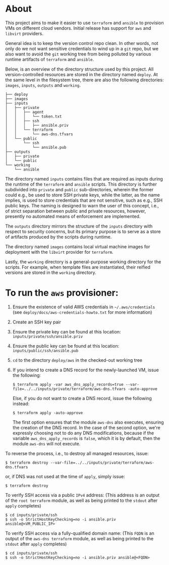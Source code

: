 # About

This project aims to make it easier to use `terraform` and `ansible` to provision VMs on
different cloud vendors. Initial release has support for `aws` and `libvirt` providers.

General idea is to keep the version control repo clean. In other words, not only do we not
want sensitive credentials to wind up in a `git` repo, but we also want to avoid the `git`
working tree from being polluted by various runtime artifacts of `terraform` and `ansible`.

Below, is an overview of the directory structure used by this project. All version-controlled
resources are stored in the directory named `deploy`. At the same level in the filesystem
tree, there are also the following directories: `images`, `inputs`, `outputs` and `working`.

```
├── deploy
├── images
├── inputs
│   ├── private
│   │   ├── agent
│   │   │   └── token.txt
│   │   ├── ssh
│   │   │   ├── ansible.priv
│   │   └── terraform
│   │       └── aws-dns.tfvars
│   └── public
│       └── ssh
│           └── ansible.pub
├── outputs
│   ├── private
│   └── public
└── working
    └── ansible
```

The directory named `inputs` contains files that are required as inputs during the runtime of the
`terraform` and `ansible` scripts. This directory is further subdivided into `private` and `public`
sub-directories, wherein the former could e.g., be used to store SSH private keys, while the latter,
as the name implies, is used to store credentials that are not sensitive, such as e.g., SSH public
keys. The naming is designed to warn the user of this concept, i.e., of strict separation between
public and private resources, however, presently no automated means of enforcement are implemented.

The `outputs` directory mirrors the structure of the `inputs` directory with respect to security
concerns, but its primary purpose is to serve as a store of artifacts produced by the scripts
during runtime.

The directory named `images` contains local virtual machine images for deployment with the `libvirt`
provider for `terraform`.

Lastly, the `working` directory is a general-purpose working directory for the scripts. For example,
when template files are instantiated, their reified versions are stored in the `working` directory.

# To run the `aws` provisioner:

1) Ensure the existence of valid AWS credentials in `~/.aws/credentials`
   (see `deploy/docs/aws-credentials-howto.txt` for more information)

2) Create an SSH key pair
3) Ensure the private key can be found at this location: `inputs/private/ssh/ansible.priv`
4) Ensure the public key can be found at this location: `inputs/public/ssh/ansible.pub`

5) `cd` to the directory `deploy/aws` in the checked-out working tree

6) If you intend to create a DNS record for the newly-launched VM, issue the following:

   `$ terraform apply -var aws_dns_apply_records=true --var-file=../../inputs/private/terraform/aws-dns.tfvars -auto-approve`

   Else, if you do not want to create a DNS record, issue the following instead:
   
   `$ terraform apply -auto-approve`

   The first option ensures that the module `aws-dns` also executes, ensuring the creation
   of the DNS record. In the case of the second option, we're expressly choosing not to do
   any DNS modifications, because if the variable `aws_dns_apply_records` is `false`, which
   it is by default, then the module `aws-dns` will not execute.
   

To reverse the process, i.e., to destroy all managed resources, issue:

`$ terraform destroy --var-file=../../inputs/private/terraform/aws-dns.tfvars`

or, if DNS was not used at the time of `apply`, simply issue:

`$ terraform destroy`


To verify SSH access via a public `IPv4` address:
(This address is an output of the `root terraform` module,
 as well as being printed to the `stdout` after `apply` completes)

```
$ cd inputs/private/ssh
$ ssh -o StrictHostKeyChecking=no -i ansible.priv ansible@<VM_PUBLIC_IP>
```

To verify SSH access via a fully-qualified domain name:
(This `FQDN` is an output of the `aws-dns terraform` module,
 as well as being printed to the `stdout` after `apply` completes)

```
$ cd inputs/private/ssh
$ ssh -o StrictHostKeyChecking=no -i ansible.priv ansible@<FQDN>
```
